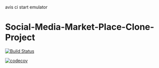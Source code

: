 avis ci start emulator
# Social-Media-Market-Place-Clone-Project
[![Build Status](https://travis-ci.org/Some-Cool-Name/Social-Media-Market-Place-Clone-Project.svg?branch=master)](https://travis-ci.org/Some-Cool-Name/Social-Media-Market-Place-Clone-Project) 


[![codecov](https://codecov.io/gh/Some-Cool-Name/Social-Media-Market-Place-Clone-Project/branch/master/graph/badge.svg)](https://codecov.io/gh/Some-Cool-Name/Social-Media-Market-Place-Clone-Project)



